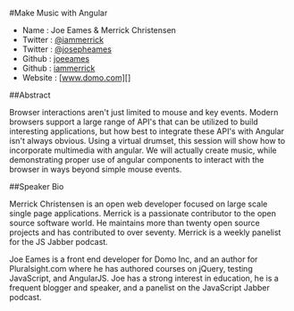 #Make Music with Angular

* Name      : Joe Eames & Merrick Christensen
* Twitter   : [@iammerrick][]
* Twitter   : [@josepheames][]
* Github    : [joeeames][]
* Github    : [iammerrick][]
* Website   : [www.domo.com][]

##Abstract

Browser interactions aren't just limited to mouse and key events.  Modern browsers support a large range of API's that can be utilized to build interesting applications, but how best to integrate these API's with Angular isn't always obvious. Using a virtual drumset, this session will show how to incorporate multimedia with angular.  We will actually create music, while demonstrating proper use of angular components to interact with the browser in ways beyond simple mouse events.

##Speaker Bio

Merrick Christensen is an open web developer focused on large scale single
page applications. Merrick is a passionate contributor to the open source
software world. He maintains more than twenty open source projects and has
contributed to over seventy. Merrick is a weekly panelist for the JS
Jabber podcast.


Joe Eames is a front end developer for Domo Inc, and an author for Pluralsight.com where he has authored courses on jQuery, testing JavaScript, and AngularJS. Joe has a strong interest in education, he is a frequent blogger and speaker, and a panelist on the JavaScript Jabber podcast.


[@iammerrick]:http://twitter.com/iammerrick
[@josepheames]:http://twitter.com/josepheames
[iammerrick]:http://github.com/iammerrick
[joeeames]:http://github.com/joeeames
[www.domo.com]:http://www.domo.com
